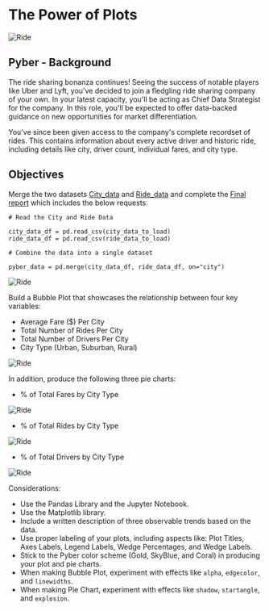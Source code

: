 # The Power of Plots
![Ride](https://github.com/momoe711/The-Power-of-Plots/blob/master/Pyber/ride.png)

## Pyber - Background

The ride sharing bonanza continues! Seeing the success of notable players like Uber and Lyft, you've decided to join a fledgling ride sharing company of your own. In your latest capacity, you'll be acting as Chief Data Strategist for the company. In this role, you'll be expected to offer data-backed guidance on new opportunities for market differentiation.

You've since been given access to the company's complete recordset of rides. This contains information about every active driver and historic ride, including details like city, driver count, individual fares, and city type.

## Objectives

Merge the two datasets [City_data](https://github.com/momoe711/The-Power-of-Plots/blob/master/Pyber/data/city_data.csv)  and [Ride_data](https://github.com/momoe711/The-Power-of-Plots/blob/master/Pyber/data/ride_data.csv) and complete the [Final report](https://github.com/momoe711/The-Power-of-Plots/blob/master/Pyber/pyber_starter-Copy.ipynb) which includes the below requests.

```
# Read the City and Ride Data

city_data_df = pd.read_csv(city_data_to_load)
ride_data_df = pd.read_csv(ride_data_to_load)

# Combine the data into a single dataset

pyber_data = pd.merge(city_data_df, ride_data_df, on="city")
```
![Ride](https://github.com/momoe711/The-Power-of-Plots/blob/master/Pyber/merged%20dataset.png)

Build a Bubble Plot that showcases the relationship between four key variables:

* Average Fare ($) Per City
* Total Number of Rides Per City
* Total Number of Drivers Per City
* City Type (Urban, Suburban, Rural)

![Ride](https://github.com/momoe711/The-Power-of-Plots/blob/master/Pyber/Pyber%20Ride%20Sharing%20Data.png)

In addition, produce the following three pie charts:

* % of Total Fares by City Type

![Ride](https://github.com/momoe711/The-Power-of-Plots/blob/master/Pyber/%25%20of%20Total%20Fares%20by%20City%20Type.png)

* % of Total Rides by City Type

![Ride](https://github.com/momoe711/The-Power-of-Plots/blob/master/Pyber/%25%20of%20Total%20Rides%20by%20City%20Type.png)

* % of Total Drivers by City Type

![Ride](https://github.com/momoe711/The-Power-of-Plots/blob/master/Pyber/%25%20of%20Total%20Drivers%20by%20City%20Type.png)

Considerations:

* Use the Pandas Library and the Jupyter Notebook.
* Use the Matplotlib library.
* Include a written description of three observable trends based on the data.
* Use proper labeling of your plots, including aspects like: Plot Titles, Axes Labels, Legend Labels, Wedge Percentages, and Wedge Labels.
* Stick to the Pyber color scheme (Gold, SkyBlue, and Coral) in producing your plot and pie charts.
* When making Bubble Plot, experiment with effects like `alpha`, `edgecolor`, and `linewidths`.
* When making Pie Chart, experiment with effects like `shadow`, `startangle`, and `explosion`.


